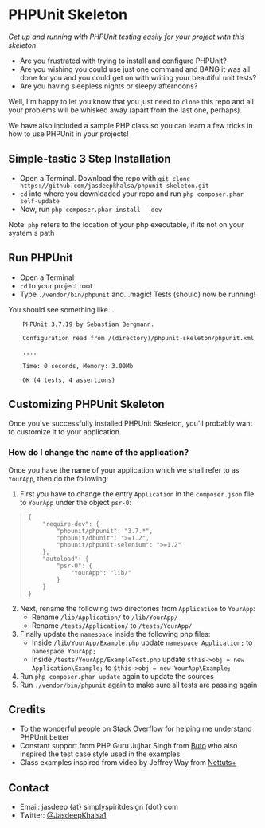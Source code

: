 # PHPUnit Skeleton #
_Get up and running with PHPUnit testing easily for your project with this skeleton_

* Are you frustrated with trying to install and configure PHPUnit?
* Are you wishing you could use just one command and BANG it was all done for you and you could get on with writing your beautiful unit tests?
* Are you having sleepless nights or sleepy afternoons?

Well, I'm happy to let you know that you just need to `clone` this repo and all your problems will be whisked away (apart from the last one, perhaps).

We have also included a sample PHP class so you can learn a few tricks in how to use PHPUnit in your projects!

## Simple-tastic 3 Step Installation ##
* Open a Terminal. Download the repo with `git clone https://github.com/jasdeepkhalsa/phpunit-skeleton.git`
* `cd` into where you downloaded your repo and run `php composer.phar self-update`
* Now, run `php composer.phar install --dev`

Note: `php` refers to the location of your php executable, if its not on your system's path

## Run PHPUnit ##
* Open a Terminal
* `cd` to your project root
* Type `./vendor/bin/phpunit` and...magic! Tests (should) now be running!

You should see something like...

		PHPUnit 3.7.19 by Sebastian Bergmann.
		
		Configuration read from /(directory)/phpunit-skeleton/phpunit.xml
		
		....
		
		Time: 0 seconds, Memory: 3.00Mb
		
		OK (4 tests, 4 assertions)

## Customizing PHPUnit Skeleton  ##
Once you've successfully installed PHPUnit Skeleton, you'll probably want to customize it to your application.

### How do I change the name of the application? ###
Once you have the name of your application which we shall refer to as `YourApp`, then do the following:

1. First you have to change the entry `Application` in the `composer.json` file to `YourApp` under the object `psr-0`:

  >		{
  >			"require-dev": {
  >				"phpunit/phpunit": "3.7.*",
  >				"phpunit/dbunit": ">=1.2",
  >				"phpunit/phpunit-selenium": ">=1.2"
  >			},
  >			"autoload": {
  >				"psr-0": {
  >					"YourApp": "lib/"
  >				}
  >			}
  >		}
  >

2. Next, rename the following two directories from `Application` to `YourApp`:
	* Rename `/lib/Application/` to `/lib/YourApp/`
	* Rename `/tests/Application/` to `/tests/YourApp/`
3. Finally update the `namespace` inside the following php files:
	* Inside `/lib/YourApp/Example.php` update `namespace Application;` to `namespace YourApp;`
	* Inside `/tests/YourApp/ExampleTest.php` update `$this->obj = new Application\Example;` to `$this->obj = new YourApp\Example;`
4. Run `php composer.phar update` again to update the sources
5. Run `./vendor/bin/phpunit` again to make sure all tests are passing again

## Credits ##
* To the wonderful people on [Stack Overflow](http://stackoverflow.com/questions/15710410/autoloading-classes-in-phpunit-using-composer-and-autoload-php) for helping me understand PHPUnit better
* Constant support from PHP Guru Jujhar Singh from [Buto](http://get.buto.tv/) who also inspired the test case style used in the examples
* Class examples inspired from video by Jeffrey Way from [Nettuts+](http://net.tutsplus.com/tutorials/php/better-workflow-in-php-with-composer-namespacing-and-phpunit/)

## Contact ##
* Email: jasdeep {at} simplyspiritdesign {dot} com
* Twitter: [@JasdeepKhalsa1](http://twitter.com/@JasdeepKhalsa1)
